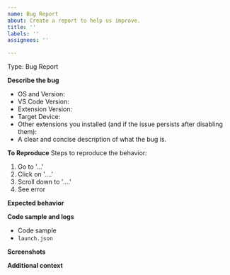 ```yaml
---
name: Bug Report
about: Create a report to help us improve.
title: ''
labels: ''
assignees: ''

---
```


<!-- Prior to creating a bug report, please review
existing issues at https://github.com/mcu-debug/peripheral-viewer/issues
to avoid creating duplicates.
-->

Type: Bug Report

**Describe the bug**
- OS and Version:
- VS Code Version:
- Extension Version:
- Target Device:
- Other extensions you installed (and if the issue persists after disabling them):
- A clear and concise description of what the bug is.

**To Reproduce**
Steps to reproduce the behavior:
1. Go to '...'
2. Click on '....'
3. Scroll down to '....'
4. See error

**Expected behavior**
<!-- A clear and concise description of what you expected to happen. -->

**Code sample and logs**
- Code sample
- `launch.json`

**Screenshots**
<!-- If applicable, add screenshots to help explain your problem. -->

**Additional context**
<!-- Provide any other context about the problem. -->
